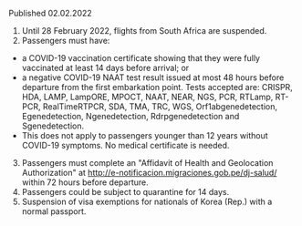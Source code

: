 Published 02.02.2022
1. Until 28 February 2022, flights from South Africa are suspended.
2. Passengers must have:
- a COVID-19 vaccination certificate showing that they were fully vaccinated at least 14 days before arrival; or
- a negative COVID-19 NAAT test result issued at most 48 hours before departure from the first embarkation point. Tests accepted are: CRISPR, HDA, LAMP, LampORE, MPOCT, NAAT, NEAR, NGS, PCR, RTLamp, RT-PCR, RealTimeRTPCR, SDA, TMA, TRC, WGS, Orf1abgenedetection, Egenedetection, Ngenedetection, Rdrpgenedetection and Sgenedetection.
- This does not apply to passengers younger than 12 years without COVID-19 symptoms. No medical certificate is needed.
3. Passengers must complete an "Affidavit of Health and Geolocation Authorization" at <a href="http://e-notificacion.migraciones.gob.pe/dj-salud/">http://e-notificacion.migraciones.gob.pe/dj-salud/</a> within 72 hours before departure.
4. Passengers could be subject to quarantine for 14 days.
5. Suspension of visa exemptions for nationals of Korea (Rep.) with a normal passport.